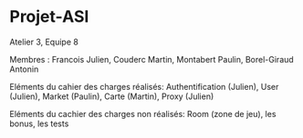 # Projet-ASI
Atelier 3, Equipe 8

Membres : Francois Julien, Couderc Martin, Montabert Paulin, Borel-Giraud Antonin

Eléments du cahier des charges réalisés: Authentification (Julien), User (Julien), Market (Paulin), Carte (Martin), Proxy (Julien)

Eléments du cachier des charges non réalisés: Room (zone de jeu), les bonus, les tests
